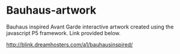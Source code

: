 # Bauhaus-artwork
Bauhaus inspired Avant Garde interactive artwork created using the javascript P5 framework. Link provided below.

http://blink.dreamhosters.com/a1/bauhausinspired/

